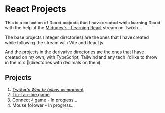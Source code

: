 # React Projects

This is a collection of React projects that I have created while learning React with the help of the [Midudev's - Learning React](https://www.udemy.com/course/react-the-complete-guide-incl-redux/) stream on Twitch.

The base projects (integer directories) are the ones that I have created while following the stream with Vite and React.js.

And the projects in the derivative directories are the ones that I have created on my own, with TypeScript, Tailwind and any tech I'd like to throw in the mix 🧪(directories with decimals on them).

## Projects

1. [Twitter's *Who to follow* component](https://emlez-who-to-follow.netlify.app/)
1. [Tic-Tac-Toe game](https://emlez-tic-tac-toe.netlify.app/)
1. Connect 4 game - In progress...
2. Mouse follower - In progress...
